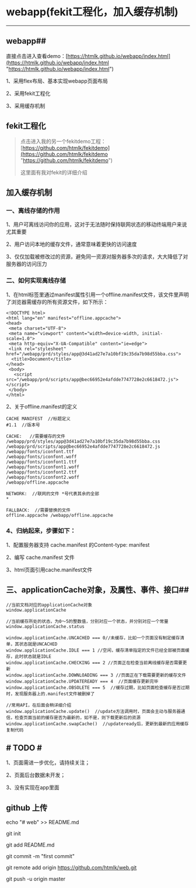 # webapp(fekit工程化，加入缓存机制) #

----------
## webapp##
直接点击进入查看demo：[https://htmlk.github.io/webapp/index.html](https://htmlk.github.io/webapp/index.html "https://htmlk.github.io/webapp/index.html")

1、采用flex布局、基本实现webapp页面布局

2、采用fekit工程化

3、采用缓存机制

## fekit工程化 ##

> 点击进入我的另一个fekitdemo工程：[https://github.com/htmlk/fekitdemo](https://github.com/htmlk/fekitdemo "https://github.com/htmlk/fekitdemo")
> 
> 这里面有我对fekit的详细介绍
> 

## 加入缓存机制 ##
### 一、离线存储的作用 ###
1、用户可离线访问你的应用，这对于无法随时保持联网状态的移动终端用户来说尤其重要

2、用户访问本地的缓存文件，通常意味着更快的访问速度

3、仅仅加载被修改过的资源，避免同一资源对服务器多次的请求，大大降低了对服务器的访问压力
### 二、如何实现离线存储 ###
1、在html标签里通过manifest属性引用一个offline.manifest文件，该文件里声明了浏览器需缓存的所有资源文件，如下所示： 

    <!DOCTYPE html>
    <html lang="en" manifest="offline.appcache">
    <head>
     <meta charset="UTF-8">
     <meta name="viewport" content="width=device-width, initial-scale=1.0">
     <meta http-equiv="X-UA-Compatible" content="ie=edge">
     <link rel="stylesheet" href="/webapp/prd/styles/app@3d41ad27e7a10bf19c35da7b98d55bba.css">
      <title>Document</title>
    </head>
     <body>
       <script src="/webapp/prd/scripts/app@bec66952e4afdde7747728e2c6618472.js"></script>
     </body>
    </html>
2、关于offline.manifest的定义

    CACHE MANIFEST  //标题定义
	#1.1  //版本号
	
	CACHE:   //需要缓存的文件
	/webapp/prd/styles/app@3d41ad27e7a10bf19c35da7b98d55bba.css
	/webapp/prd/scripts/app@bec66952e4afdde7747728e2c6618472.js
	/webapp/fonts/iconfont.ttf
	/webapp/fonts/iconfont.woff
	/webapp/fonts/iconfont1.ttf
	/webapp/fonts/iconfont1.woff
	/webapp/fonts/iconfont2.ttf
	/webapp/fonts/iconfont2.woff
	/webapp/offline.appcache

	NETWORK:  //联网的文件 *号代表其余的全部					
	*

	FALLBACK:  //需要替换的文件
	offline.appcache /webapp/offline.appcache

### 4、归纳起来，步骤如下： ###


1、配置服务器支持 cache.manifest 的Content-type: manifest

2、编写 cache.manifest 文件

3、html页面引用cache.manifest文件

## 三、applicationCache对象，及属性、事件、接口##

	//当前文档对应的applicationCache对象
	window.applicationCache
	
	//当前缓存所处的状态，为0～5的整数值，分别对应一个状态，并分别对应一个常量
	window.applicationCache.status
	
	window.applicationCache.UNCACHED === 0//未缓存，比如一个页面没有制定缓存清单，其状态就是UNCACHED
	window.applicationCache.IDLE === 1 //空闲，缓存清单指定的文件已经全部被页面缓存，此时状态就是IDLE
	window.applicationCache.CHECKING === 2 //页面正在检查当前离线缓存是否需要更新
	window.applicationCache.DOWNLOADING === 3 //页面正在下载需要更新的缓存文件
	window.applicationCache.UPDATEREADY === 4  //页面缓存更新完毕
	window.applicationCache.OBSOLETE === 5  //缓存过期，比如页面检查缓存是否过期时，发现服务器上的.manifest文件被删掉了
	
	//常用API，在后面会稍详细介绍
	window.applicationCache.update()  //update方法调用时，页面会主动与服务器通信，检查页面当前的缓存是否为最新的，如不是，则下载更新后的资源
	window.applicationCache.swapCache()  //updateready后，更新到最新的应用缓存
	复制代码

## # TODO # ##
	
1、页面需进一步优化，请持续关注；

2、页面后台数据未开发；

3、没有实现在app里面
## github 上传 ##

echo "# web" >> README.md

git init

git add README.md

git commit -m "first commit"

git remote add origin https://github.com/htmlk/web.git

git push -u origin master

